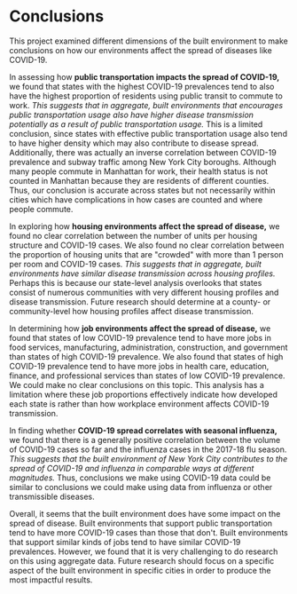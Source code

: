 # Conclusions

This project examined different dimensions of the built environment to make conclusions on how our environments affect the spread of diseases like COVID-19.

In assessing how **public transportation impacts the spread of COVID-19,** we found that states with the highest COVID-19 prevalences tend to also have the highest proportion of residents using public transit to commute to work. _This suggests that in aggregate, built environments that encourages public transportation usage also have higher disease transmission potentially as a result of public transportation usage._ This is a limited conclusion, since states with effective public transportation usage also tend to have higher density which may also contribute to disease spread. Additionally, there was actually an inverse correlation between COVID-19 prevalence and subway traffic among New York City boroughs. Although many people commute in Manhattan for work, their health status is not counted in Manhattan because they are residents of different counties. Thus, our conclusion is accurate across states but not necessarily within cities which have complications in how cases are counted and where people commute.

In exploring how **housing environments affect the spread of disease,** we found no clear correlation between the number of units per housing structure and COVID-19 cases. We also found no clear correlation between the proportion of housing units that are "crowded" with more than 1 person per room and COVID-19 cases. _This suggests that in aggregate, built environments have similar disease transmission across housing profiles._ Perhaps this is because our state-level analysis overlooks that states consist of numerous communities with very different housing profiles and disease transmission. Future research should determine at a county- or community-level how housing profiles affect disease transmission.

In determining how **job environments affect the spread of disease,** we found that states of low COVID-19 prevalence tend to have more jobs in food services, manufacturing, administration, construction, and government than states of high COVID-19 prevalence. We also found that states of high COVID-19 prevalence tend to have more jobs in health care, education, finance, and professional services than states of low COVID-19 prevalence. We could make no clear conclusions on this topic. This analysis has a limitation where these job proportions effectively indicate how developed each state is rather than how workplace environment affects COVID-19 transmission.

In finding whether **COVID-19 spread correlates with seasonal influenza,** we found that there is a generally positive correlation between the volume of COVID-19 cases so far and the influenza cases in the 2017-18 flu season. _This suggests that the built environment of New York City contributes to the spread of COVID-19 and influenza in comparable ways at different magnitudes._ Thus, conclusions we make using COVID-19 data could be similar to conclusions we could make using data from influenza or other transmissible diseases.

Overall, it seems that the built environment does have some impact on the spread of disease. Built environments that support public transportation tend to have more COVID-19 cases than those that don't. Built environments that support similar kinds of jobs tend to have similar COVID-19 prevalences. However, we found that it is very challenging to do research on this using aggregate data. Future research should focus on a specific aspect of the built environment in specific cities in order to produce the most impactful results.
